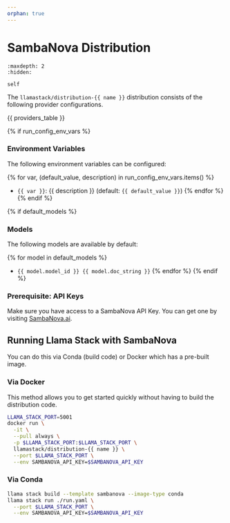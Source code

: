 ```yaml
---
orphan: true
---
```

# SambaNova Distribution

```{toctree}
:maxdepth: 2
:hidden:

self
```

The `llamastack/distribution-{{ name }}` distribution consists of the following provider configurations.

{{ providers_table }}

{% if run_config_env_vars %}
### Environment Variables

The following environment variables can be configured:

{% for var, (default_value, description) in run_config_env_vars.items() %}
- `{{ var }}`: {{ description }} (default: `{{ default_value }}`)
{% endfor %}
{% endif %}

{% if default_models %}
### Models

The following models are available by default:

{% for model in default_models %}
- `{{ model.model_id }} {{ model.doc_string }}`
{% endfor %}
{% endif %}


### Prerequisite: API Keys

Make sure you have access to a SambaNova API Key. You can get one by visiting [SambaNova.ai](https://sambanova.ai/).


## Running Llama Stack with SambaNova

You can do this via Conda (build code) or Docker which has a pre-built image.

### Via Docker

This method allows you to get started quickly without having to build the distribution code.

```bash
LLAMA_STACK_PORT=5001
docker run \
  -it \
  --pull always \
  -p $LLAMA_STACK_PORT:$LLAMA_STACK_PORT \
  llamastack/distribution-{{ name }} \
  --port $LLAMA_STACK_PORT \
  --env SAMBANOVA_API_KEY=$SAMBANOVA_API_KEY
```

### Via Conda

```bash
llama stack build --template sambanova --image-type conda
llama stack run ./run.yaml \
  --port $LLAMA_STACK_PORT \
  --env SAMBANOVA_API_KEY=$SAMBANOVA_API_KEY
```
